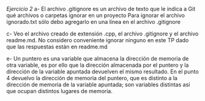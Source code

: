 *Ejercicio 2*
a- El archivo .gitignore es un archivo de texto que le indica a Git qué archivos o carpetas ignorar en un proyecto
Para ignorar el archivo ignorado.txt sólo debo agregarlo en una línea en el archivo .gitignore

c- Veo el archivo creado de extensión .cpp, el archivo .gitignore y el archivo readme.md. No considero conveniente ignorar ninguno en este TP dado que las respuestas están en readme.md

e- Un puntero es una variable que almacena la dirección de memoria de otra variable, es por ello que la dirección almacenada por el puntero y la dirección de la variable apuntada devuelven el mismo resultado. 
En el punto 4 devuelvo la dirección de memoria del puntero, que es distinto a la dirección de memoria de la variable apuntada; son variables distintas así que ocupan distintos lugares de memoria.



